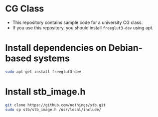 # CG Class 

- This repository contains sample code for a university CG class.
- If you use this repository, you should install `freeglut3-dev` using apt.

# Install dependencies on Debian-based systems
```bash
sudo apt-get install freeglut3-dev
```

# Install stb_image.h
```bash
git clone https://github.com/nothings/stb.git
sudo cp stb/stb_image.h /usr/local/include/
```